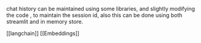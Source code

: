 chat history can be maintained using some libraries, and slightly modifying the code , to maintain the session id, also this can be done using both streamlit and in memory store.

[[langchain]]
[[Embeddings]]